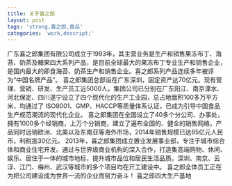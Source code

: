 ```yaml
---
title: 关于喜之郎
layout: post
tags: 'strong,喜之郎,食品'
categories: 'work,descript;'
---
```

广东喜之郎集团有限公司成立于1993年，其主营业务是生产和销售果冻布丁、海苔、奶茶及糖果四大系列产品，是目前全球最大的果冻布丁专业生产和销售企业，是国内最大的即食海苔、奶茶生产和销售企业。喜之郎系列产品连续多年被评为“中国名牌产品”。
喜之郎集团总部设在广东深圳，固定资产达70亿元。现有管理、营销、研发、生产员工近5000人。集团公司已分别在广东阳江、南京溧水、河北保定、四川遂宁设立了四个现代化的生产工业园，总占地面积100多万平方米，均通过了 ISO9001、GMP、HACCP等质量体系认证，已成为引导中国食品生产规范潮流的现代化企业。
喜之郎集团在全国设立了40多个分公司、办事处，拥有1000多个经销商，上万个分销商，建立了遍布全国的、健全的销售网络，产品同时远销欧洲、北美以及东南亚等海外市场，2014年销售规模已达85亿元人民币，利税逾30亿元。
2013年，喜之郎集团成立置业发展事业部，专注于城市综合体和商业住宅开发。通过与世界级商业机构的深入合作，打造集高端购物、休闲、娱乐、居住于一体的城市地标，提升城市品位和居民生活品质。深圳、南京、云浮、江门、梅州、武汉等城市的多个项目均在开工建设中。
喜之郎全体员工正在为把公司建设成为世界一流的企业而努力奋斗！
喜之郎四大生产基地